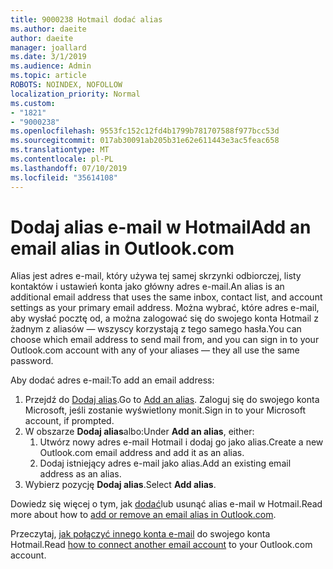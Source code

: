 ```yaml
---
title: 9000238 Hotmail dodać alias
ms.author: daeite
author: daeite
manager: joallard
ms.date: 3/1/2019
ms.audience: Admin
ms.topic: article
ROBOTS: NOINDEX, NOFOLLOW
localization_priority: Normal
ms.custom:
- "1821"
- "9000238"
ms.openlocfilehash: 9553fc152c12fd4b1799b781707588f977bcc53d
ms.sourcegitcommit: 017ab30091ab205b31e62e611443e3ac5feac658
ms.translationtype: MT
ms.contentlocale: pl-PL
ms.lasthandoff: 07/10/2019
ms.locfileid: "35614108"
---
```

# <a name="add-an-email-alias-in-outlookcom"></a><span data-ttu-id="4e8f6-102">Dodaj alias e-mail w Hotmail</span><span class="sxs-lookup"><span data-stu-id="4e8f6-102">Add an email alias in Outlook.com</span></span>

<span data-ttu-id="4e8f6-103">Alias jest adres e-mail, który używa tej samej skrzynki odbiorczej, listy kontaktów i ustawień konta jako główny adres e-mail.</span><span class="sxs-lookup"><span data-stu-id="4e8f6-103">An alias is an additional email address that uses the same inbox, contact list, and account settings as your primary email address.</span></span> <span data-ttu-id="4e8f6-104">Można wybrać, które adres e-mail, aby wysłać pocztę od, a można zalogować się do swojego konta Hotmail z żadnym z aliasów — wszyscy korzystają z tego samego hasła.</span><span class="sxs-lookup"><span data-stu-id="4e8f6-104">You can choose which email address to send mail from, and you can sign in to your Outlook.com account with any of your aliases — they all use the same password.</span></span>

<span data-ttu-id="4e8f6-105">Aby dodać adres e-mail:</span><span class="sxs-lookup"><span data-stu-id="4e8f6-105">To add an email address:</span></span>

1. <span data-ttu-id="4e8f6-106">Przejdź do [Dodaj alias](https://go.microsoft.com/fwlink/p/?linkid=864833).</span><span class="sxs-lookup"><span data-stu-id="4e8f6-106">Go to [Add an alias](https://go.microsoft.com/fwlink/p/?linkid=864833).</span></span> <span data-ttu-id="4e8f6-107">Zaloguj się do swojego konta Microsoft, jeśli zostanie wyświetlony monit.</span><span class="sxs-lookup"><span data-stu-id="4e8f6-107">Sign in to your Microsoft account, if prompted.</span></span>
2. <span data-ttu-id="4e8f6-108">W obszarze **Dodaj alias**albo:</span><span class="sxs-lookup"><span data-stu-id="4e8f6-108">Under **Add an alias**, either:</span></span>
    1. <span data-ttu-id="4e8f6-109">Utwórz nowy adres e-mail Hotmail i dodaj go jako alias.</span><span class="sxs-lookup"><span data-stu-id="4e8f6-109">Create a new Outlook.com email address and add it as an alias.</span></span>
    2. <span data-ttu-id="4e8f6-110">Dodaj istniejący adres e-mail jako alias.</span><span class="sxs-lookup"><span data-stu-id="4e8f6-110">Add an existing email address as an alias.</span></span>
3. <span data-ttu-id="4e8f6-111">Wybierz pozycję **Dodaj alias**.</span><span class="sxs-lookup"><span data-stu-id="4e8f6-111">Select **Add alias**.</span></span>

<span data-ttu-id="4e8f6-112">Dowiedz się więcej o tym, jak [dodać](https://support.office.com/article/459b1989-356d-40fa-a689-8f285b13f1f2?wt.mc_id=Office_Outlook_com_Alchemy)lub usunąć alias e-mail w Hotmail.</span><span class="sxs-lookup"><span data-stu-id="4e8f6-112">Read more about how to [add or remove an email alias in Outlook.com](https://support.office.com/article/459b1989-356d-40fa-a689-8f285b13f1f2?wt.mc_id=Office_Outlook_com_Alchemy).</span></span>  

<span data-ttu-id="4e8f6-113">Przeczytaj, [jak połączyć innego konta e-mail](https://support.office.com/article/c5224df4-5885-4e79-91ba-523aa743f0ba?wt.mc_id=Office_Outlook_com_Alchemy) do swojego konta Hotmail.</span><span class="sxs-lookup"><span data-stu-id="4e8f6-113">Read [how to connect another email account](https://support.office.com/article/c5224df4-5885-4e79-91ba-523aa743f0ba?wt.mc_id=Office_Outlook_com_Alchemy) to your Outlook.com account.</span></span>